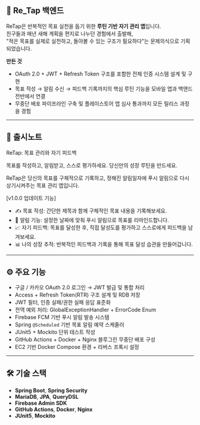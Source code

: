 ## 🧠 Re_Tap 백엔드

ReTap은 반복적인 목표 실천을 돕기 위한 **루틴 기반 자기 관리 앱**입니다.  
친구들과 매년 새해 계획을 편지로 나누던 경험에서 출발해,  
"적은 목표를 실제로 실천하고, 돌아볼 수 있는 구조가 필요하다"는 문제의식으로 기획되었습니다.

**만든 것**  
- OAuth 2.0 + JWT + Refresh Token 구조를 포함한 전체 인증 시스템 설계 및 구현  
- 목표 작성 → 알림 수신 → 피드백 기록까지의 핵심 루틴 기능을 모바일 앱과 백엔드 전반에서 연결  
- 무중단 배포 파이프라인 구축 및 플레이스토어 앱 심사 통과까지 모든 릴리스 과정을 경험

---

## 🧠 출시노트

ReTap: 목표 관리와 자기 피드백

목표를 작성하고, 알림받고, 스스로 평가하세요. 당신만의 성장 루틴을 만드세요.

ReTap은 당신의 목표를 구체적으로 기록하고, 정해진 알림일자에 푸시 알림으로 다시 상기시켜주는 목표 관리 앱입니다.

[v1.0.0 업데이트 기능] 
- ✍️ 목표 작성: 간단한 제목과 함께 구체적인 목표 내용을 기록해보세요.
- 🔔 알림 기능: 설정한 날짜에 맞춰 푸시 알림으로 목표를 리마인드합니다.
- 📈 자기 피드백: 목표를 달성한 후, 직접 달성도를 평가하고 스스로에게 피드백을 남겨보세요.
- 📊 나의 성장 추적: 반복적인 피드백과 기록을 통해 목표 달성 습관을 만들어갑니다.

---

## ⚙️ 주요 기능

- 구글 / 카카오 OAuth 2.0 로그인 → JWT 발급 및 통합 처리
- Access + Refresh Token(RTR) 구조 설계 및 RDB 저장
- JWT 필터, 인증 실패/권한 실패 응답 표준화
- 전역 예외 처리: GlobalExceptionHandler + ErrorCode Enum
- Firebase FCM 기반 푸시 알림 발송 시스템
- Spring `@Scheduled` 기반 목표 알림 예약 스케줄러
- JUnit5 + Mockito 단위 테스트 작성
- GitHub Actions + Docker + Nginx 블루그린 무중단 배포 구성
- EC2 기반 Docker Compose 환경 + 리버스 프록시 설정

---

## 🛠 기술 스택

- **Spring Boot**, **Spring Security**
- **MariaDB**, **JPA**, **QueryDSL**
- **Firebase Admin SDK**
- **GitHub Actions**, **Docker**, **Nginx**
- **JUnit5**, **Mockito**
